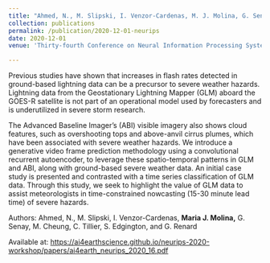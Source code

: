 ```yaml
---
title: "Ahmed, N., M. Slipski, I. Venzor-Cardenas, M. J. Molina, G. Senay, M. Cheung, C. Tillier, S. Edgington, and G. Renard, 2020: Leveraging Lightning with Convolutional Recurrent AutoEncoder and ROCKET for Severe Weather Detection. Thirty-fourth Conference on Neural Information Processing Systems (NeurIPS 2020), AI for Earth Sciences Workshop."
collection: publications
permalink: /publication/2020-12-01-neurips
date: 2020-12-01
venue: 'Thirty-fourth Conference on Neural Information Processing Systems (NeurIPS 2020), AI for Earth Sciences Workshop'

---
```


Previous studies have shown that increases in flash rates detected in ground-based lightning data can be a precursor to severe weather hazards. Lightning data from the Geostationary Lightning Mapper (GLM) aboard the GOES-R satellite is not part of an operational model used by forecasters and is underutilized in severe storm research. 

The Advanced Baseline Imager’s (ABI) visible imagery also shows cloud features, such as overshooting tops and above-anvil cirrus plumes, which have been associated with severe weather hazards. We introduce a generative video frame prediction methodology using a convolutional recurrent autoencoder, to leverage these spatio-temporal patterns in GLM and ABI, along with ground-based severe weather data. An initial case study is presented and contrasted with a time series classification of GLM data. Through this study, we seek to highlight the value of GLM data to assist meteorologists in time-constrained nowcasting (15-30 minute lead time) of severe hazards.

Authors: Ahmed, N., M. Slipski, I. Venzor-Cardenas, **Maria J. Molina,** G. Senay, M. Cheung, C. Tillier, S. Edgington, and G. Renard

Available at: <https://ai4earthscience.github.io/neurips-2020-workshop/papers/ai4earth_neurips_2020_16.pdf>
